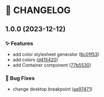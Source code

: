 # 🚦 CHANGELOG

## 1.0.0 (2023-12-12)


### ✨ Features

* add color stylesheet generator ([6c01f53](https://github.com/HanSeongLee/single-page-design-portfolio/commit/6c01f531e42efb87aa97fa6b164f8a2b9c18dd43))
* add colors ([d415420](https://github.com/HanSeongLee/single-page-design-portfolio/commit/d415420307a05752ec27842062e823d877b327a0))
* add Container component ([77b5530](https://github.com/HanSeongLee/single-page-design-portfolio/commit/77b553010d2fa9074db3fece62cdff7be74c6c8e))


### 🐛 Bug Fixes

* change desktop breakpoint ([ae97471](https://github.com/HanSeongLee/single-page-design-portfolio/commit/ae9747142ff9458426ecb32d550cf49094551518))
